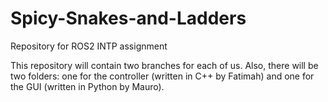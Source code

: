 # Spicy-Snakes-and-Ladders
Repository for ROS2 INTP assignment

This repository will contain two branches for each of us. Also, there will be two folders: one for the controller (written in C++ by Fatimah) and one for the GUI (written in Python by Mauro). 
